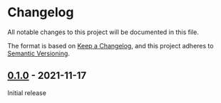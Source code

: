 # Changelog
All notable changes to this project will be documented in this file.

The format is based on [Keep a Changelog](https://keepachangelog.com/en/1.0.0/),
and this project adheres to [Semantic Versioning](https://semver.org/spec/v2.0.0.html).


## [0.1.0] - 2021-11-17

Initial release

[0.1.0]: https://github.com/Sensirion/embedded-i2c-sgp41/releases/tag/0.1.0

